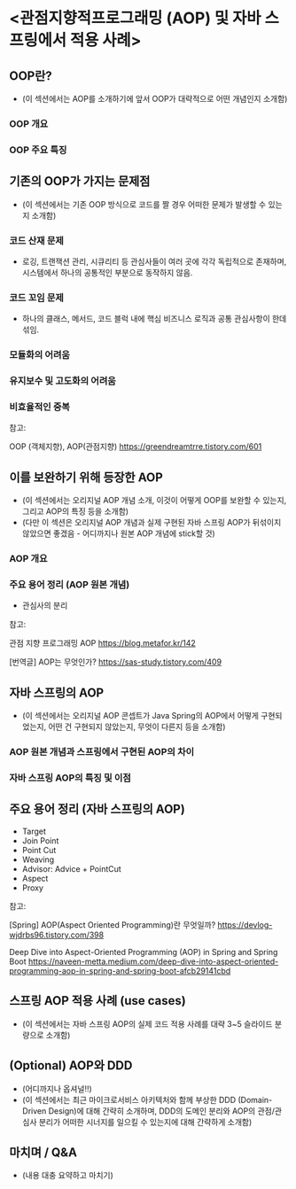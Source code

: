 # <관점지향적프로그래밍 (AOP) 및 자바 스프링에서 적용 사례>

## OOP란?
- (이 섹션에서는 AOP를 소개하기에 앞서 OOP가 대략적으로 어떤 개념인지 소개함)
### OOP 개요
### OOP 주요 특징

## 기존의 OOP가 가지는 문제점
- (이 섹션에서는 기존 OOP 방식으로 코드를 짤 경우 어떠한 문제가 발생할 수 있는지 소개함)
### 코드 산재 문제
- 로깅, 트랜잭션 관리, 시큐리티 등 관심사들이 여러 곳에 각각 독립적으로 존재하며, 시스템에서 하나의 공통적인 부분으로 동작하지 않음.
### 코드 꼬임 문제
- 하나의 클래스, 메서드, 코드 블럭 내에 핵심 비즈니스 로직과 공통 관심사항이 한데 섞임.
### 모듈화의 어려움
### 유지보수 및 고도화의 어려움
### 비효율적인 중복


참고: 

OOP (객체지향), AOP(관점지향) https://greendreamtrre.tistory.com/601

## 이를 보완하기 위해 등장한 AOP
- (이 섹션에서는 오리지널 AOP 개념 소개, 이것이 어떻게 OOP를 보완할 수 있는지, 그리고 AOP의 특징 등을 소개함)
- (다만 이 섹션은 오리지널 AOP 개념과 실제 구현된 자바 스프링 AOP가 뒤섞이지 않았으면 좋겠음 - 어디까지나 원본 AOP 개념에 stick할 것)
### AOP 개요
### 주요 용어 정리 (AOP 원본 개념)
- 관심사의 분리


참고: 

관점 지향 프로그래밍 AOP https://blog.metafor.kr/142

[번역글] AOP는 무엇인가? https://sas-study.tistory.com/409

## 자바 스프링의 AOP
- (이 섹션에서는 오리지널 AOP 콘셉트가 Java Spring의 AOP에서 어떻게 구현되었는지, 어떤 건 구현되지 않았는지, 무엇이 다른지 등을 소개함)
### AOP 원본 개념과 스프링에서 구현된 AOP의 차이
### 자바 스프링 AOP의 특징 및 이점

## 주요 용어 정리 (자바 스프링의 AOP)
- Target
- Join Point
- Point Cut
- Weaving
- Advisor: Advice + PointCut
- Aspect
- Proxy


참고:

[Spring] AOP(Aspect Oriented Programming)란 무엇일까? https://devlog-wjdrbs96.tistory.com/398

Deep Dive into Aspect-Oriented Programming (AOP) in Spring and Spring Boot https://naveen-metta.medium.com/deep-dive-into-aspect-oriented-programming-aop-in-spring-and-spring-boot-afcb29141cbd

## 스프링 AOP 적용 사례 (use cases)
- (이 섹션에서는 자바 스프링 AOP의 실제 코드 적용 사례를 대략 3~5 슬라이드 분량으로 소개함)

## (Optional) AOP와 DDD
- (어디까지나 옵셔널!!)
- (이 섹션에서는 최근 마이크로서비스 아키텍처와 함께 부상한 DDD (Domain-Driven Design)에 대해 간략히 소개하며, DDD의 도메인 분리와 AOP의 관점/관심사 분리가 어떠한 시너지를 일으킬 수 있는지에 대해 간략하게 소개함)

## 마치며 / Q&A
- (내용 대충 요약하고 마치기)

